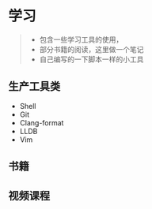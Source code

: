 # 学习  

> - 包含一些学习工具的使用，
> - 部分书籍的阅读，这里做一个笔记
> - 自己编写的一下脚本一样的小工具

## 生产工具类
- Shell  
- Git
- Clang-format
- LLDB
- Vim

## 书籍

## 视频课程
